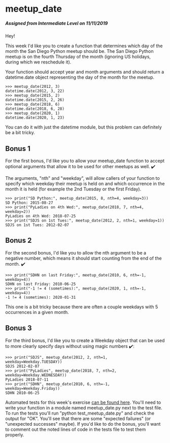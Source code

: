 
<div class="row">
    <div class="col-md-8">
        <h1 class="display-3">meetup_date</h1>
        <h5>Assigned from Intermediate Level on 11/11/2019</h5>
    </div>
</div>

<div class="row">
  <div class="col-md-8">
    

<p>Hey!</p>
<p>This week I'd like you to create a function that determines which day of the
month the San Diego Python meetup should be.  The San Diego Python meetup is
on the fourth Thursday of the month (ignoring US holidays, during which we
reschedule it).</p>
<p>Your function should accept year and month arguments and should return a
datetime.date object representing the day of the month for the meetup.</p>
<pre><code>&gt;&gt;&gt; meetup_date(2012, 3)
datetime.date(2012, 3, 22)
&gt;&gt;&gt; meetup_date(2015, 2)
datetime.date(2015, 2, 26)
&gt;&gt;&gt; meetup_date(2018, 6)
datetime.date(2018, 6, 28)
&gt;&gt;&gt; meetup_date(2020, 1)
datetime.date(2020, 1, 23)
</code></pre>

<p>You can do it with just the datetime module, but this problem can definitely
be a bit tricky.</p>

## Bonus 1
<p>For the first bonus, I'd like you to allow your meetup_date function to accept
optional arguments that allow it to be used for other meetups as well. ✔️</p>
<p>The arguments, "nth" and "weekday", will allow callers of your function to
specify which weekday their meetup is held on and which occurrence in the
month it is held (for example the 2nd Tuesday or the first Friday).</p>
<pre><code>&gt;&gt;&gt; print("SD Python:", meetup_date(2015, 8, nth=4, weekday=3))
SD Python: 2015-08-27
&gt;&gt;&gt; print("PyLadies on 4th Wed:", meetup_date(2018, 7, nth=4, weekday=2))
PyLadies on 4th Wed: 2018-07-25
&gt;&gt;&gt; print("SDJS on 1st Tues:", meetup_date(2012, 2, nth=1, weekday=1))
SDJS on 1st Tues: 2012-02-07
</code></pre>

## Bonus 2
<p>For the second bonus, I'd like you to allow the nth argument to be a negative
number, which means it should start counting from the end of the month. ✔️</p>
<pre><code>&gt;&gt;&gt; print("SDHN on last Friday:", meetup_date(2010, 6, nth=-1, weekday=4))
SDHN on last Friday: 2010-06-25
&gt;&gt;&gt; print("-1 != 4 (sometimes):", meetup_date(2020, 1, nth=-1, weekday=4))
-1 != 4 (sometimes): 2020-01-31
</code></pre>

<p>This one is a bit tricky because there are often a couple weekdays with 5
occurrences in a given month.</p>

## Bonus 3

<p>For the third bonus, I'd like you to create a Weekday object that can be used
to more clearly specify days without using magic numbers ✔️:</p>
<pre><code>&gt;&gt;&gt; print("SDJS", meetup_date(2012, 2, nth=1, weekday=Weekday.TUESDAY))
SDJS 2012-02-07
&gt;&gt;&gt; print("PyLadies", meetup_date(2018, 7, nth=2, weekday=Weekday.WEDNESDAY))
PyLadies 2018-07-11
&gt;&gt;&gt; print("SDHN", meetup_date(2010, 6, nth=-1, weekday=Weekday.Friday))
SDHN 2010-06-25
</code></pre>

<p>Automated tests for this week's exercise <a href="https://www.pythonmorsels.com/exercises/a8ce6ad2f64c4804acd52f9a2de464e8/tests/">can be found here</a>.
You'll need to write your function in a module named meetup_date.py next to the test file.
To run the tests you'll run "python test_meetup_date.py" and check the output for "OK".
You'll see that there are some "expected failures" (or "unexpected successes" maybe).
If you'd like to do the bonus, you'll want to comment out the noted lines of code in the tests file to test them properly.</p>

  </div>
</div>



